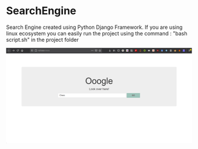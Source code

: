 # SearchEngine

Search Engine created using Python Django Framework.
If you are using linux ecosystem you can easily run the project using the command : "bash script.sh" in the project folder

![Homepage image](https://github.com/mufaddalnaya/SearchEngine/blob/master/Homepage.png?raw=true)

